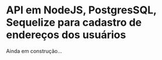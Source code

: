 # API em NodeJS, PostgresSQL, Sequelize para cadastro de endereços dos usuários

Ainda em construção...
